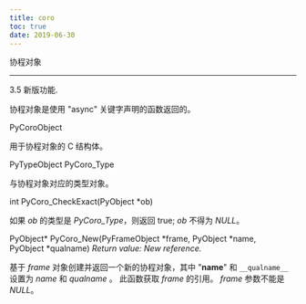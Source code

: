 ```yaml
---
title: coro
toc: true
date: 2019-06-30
---
```

协程对象
********

3.5 新版功能.

协程对象是使用 "async" 关键字声明的函数返回的。

PyCoroObject

   用于协程对象的 C 结构体。

PyTypeObject PyCoro_Type

   与协程对象对应的类型对​​象。

int PyCoro_CheckExact(PyObject *ob)

   如果 *ob* 的类型是 *PyCoro_Type*，则返回 true; *ob* 不得为 *NULL*。

PyObject* PyCoro_New(PyFrameObject *frame, PyObject *name, PyObject *qualname)
    *Return value: New reference.*

   基于 *frame* 对象创建并返回一个新的协程对象，其中 "__name__" 和
   ``__qualname__`` 设置为 *name* 和 *qualname* 。 此函数获取 *frame*
   的引用。 *frame* 参数不能是 *NULL*。
